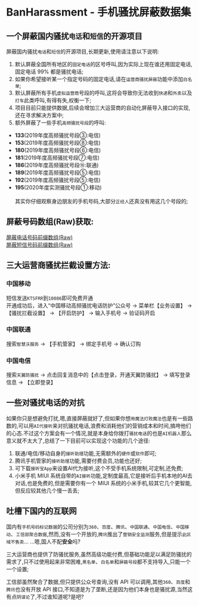 BanHarassment - 手机骚扰屏蔽数据集
===
一个屏蔽国内骚扰`电话`和`短信`的开源项目
---

屏蔽国内骚扰`电话`和`短信`的开源项目,长期更新,使用请注意以下说明:

1. 默认屏蔽全国所有地区的`固定电话`的区号呼叫,因为实际上现在谁还用固定电话,固定电话 99% 都是骚扰电话;<br>
2. 如果你希望接听某一个指定号码的固定电话,请在`运营商骚扰屏蔽`功能中添加`白名单`;<br>
3. 默认屏蔽所有手机`虚拟运营商`号段的呼叫,这将会导致你无法收到`快递`和`外卖`以及`打车`此类呼叫,有得有失,权衡一下;<br>
4. 项目目前只能提供数据,后续会增加三大运营商的自动化屏蔽导入接口的实现,还在寻求解决方案中;<br>
5. 额外屏蔽了一些手机`高频骚扰号段`的呼叫:
- **133**(2019年度高频骚扰号段③:电信)
- **153**(2019年度高频骚扰号段⑧:电信)
- **180**(2019年度高频骚扰号段⑥:电信)
- **181**(2019年度高频骚扰号段⑦:电信)
- **186**(2019年度高频骚扰号段⑩:联通)
- **189**(2019年度高频骚扰号段⑤:电信)
- **192**(2019年度高频骚扰号段⑤:电信)
- **195**(2020年度实测骚扰号段①:移动)
  <br><br>
    其实你仔细观察身边朋友的手机号码,大部分`正经人`还真没有用这几个号段的;<br>

## 屏蔽号码数组(Raw)获取:
[屏蔽电话号码前缀数组(Raw)](https://raw.githubusercontent.com/vlongen/BanHarassment/main/dist/phone.json)<br>
[屏蔽短信号码前缀数组(Raw)](https://raw.githubusercontent.com/vlongen/BanHarassment/main/dist/sms.json)

## 三大运营商骚扰拦截设置方法:
### 中国移动
短信发送`KTSFRR`到`10086`即可免费开通<br>
开通成功后，进入“中国移动高频骚扰电话防护”公众号 → 菜单栏【业务设置】 → 【骚扰拦截设置】 → 【开启防护】 → 输入手机号 → 验证码开启
### 中国联通
搜索`智慧沃服务` → 【手机管家】 → 绑定手机号 → 确认订购
### 中国电信
搜索`天翼防骚扰` → 点击回复消息中的【点击登录，开通天翼防骚扰】 → 填写登录信息 → 【立即登录】

## 一些对骚扰电话的对抗
如果你只是想避免打扰,嗯,直接屏蔽就好了,但如果你想`用魔法打败魔法`也是有一些路数的,可以用`AI代接听`来对抗骚扰电话,浪费和消耗他们的营销成本和时间,搞垮他们的心态.不过这个方案会有一个情况,就是本身给你拨打`骚扰电话`的也是`AI机器人`那么意义就不太大了,总结了一下目前可以实现这个功能的几个途径:
1. 联通/电信/移动自身的`接听助理`功能,无需额外的`硬件`或`软件`即可;
2. 腾讯手机管家的`接听助理`功能,需要付费会员,功能也还好;
3. 可下载`接听宝App`来设置AI代为接听,这个不受手机系统限制,可定制,还免费;
4. 小米手机 MIUI 系统自带的`AI接听`功能,定制度最高,它是接听后手机本地的AI去对话,也是免费的,但是需要你有一个 MIUI 系统的小米手机,较其它几个更智能,但反应较其他几个慢一丢丢;

## 吐槽下国内的互联网
国内有`手机号码标记数据`的公司分别为`360`、`百度`、`腾讯`、`中国联通`、`中国电信`、`中国移动`、`工信部聚合数据`,然而,没有一个开放的,`腾讯`推出了`营销安全监测`服务,但是提示`此区域不售卖`... ...嗯,国人不配**安全**吗?

三大运营商也提供了防骚扰服务,虽然高级功能付费,但基础功能足以满足防骚扰的需求了,只不过使用起来非常困难,`黑名单`、`白名单`和`屏蔽号段`都不支持导入,只能一个一个设置;

工信部虽然聚合了数据,但只提供公众号查询,没有 API 可以调用,其他`360`、`百度`和`腾讯`也没有开放 API 接口,不知道是为了垄断,还是因为他们本身也是骚扰源,当然这有点`阴谋论`了,不过谁知道呢?是吧?